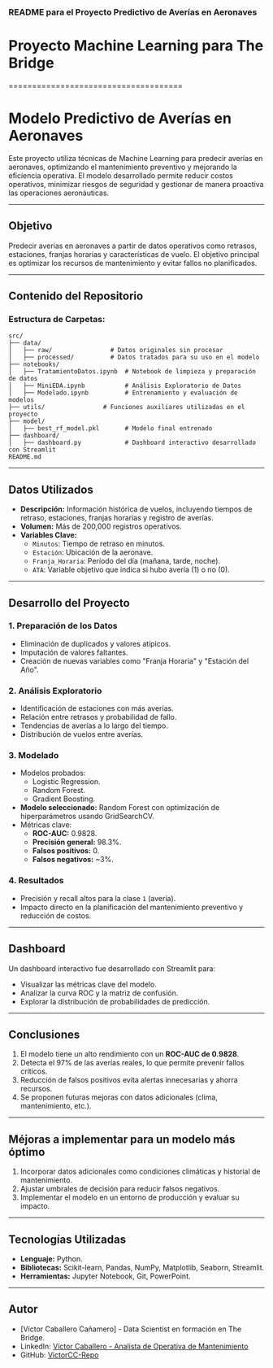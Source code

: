 ### **README para el Proyecto Predictivo de Averías en Aeronaves**

# **Proyecto Machine Learning para The Bridge**

=====================================
# **Modelo Predictivo de Averías en Aeronaves**
Este proyecto utiliza técnicas de Machine Learning para predecir averías en aeronaves, optimizando el mantenimiento preventivo y mejorando la eficiencia operativa. El modelo desarrollado permite reducir costos operativos, minimizar riesgos de seguridad y gestionar de manera proactiva las operaciones aeronáuticas.

---

## **Objetivo**
Predecir averías en aeronaves a partir de datos operativos como retrasos, estaciones, franjas horarias y características de vuelo. El objetivo principal es optimizar los recursos de mantenimiento y evitar fallos no planificados.

---

## **Contenido del Repositorio**
### Estructura de Carpetas:
```
src/
├── data/
│   ├── raw/                # Datos originales sin procesar
│   ├── processed/          # Datos tratados para su uso en el modelo
├── notebooks/
│   ├── TratamientoDatos.ipynb  # Notebook de limpieza y preparación de datos
│   ├── MiniEDA.ipynb           # Análisis Exploratorio de Datos
│   ├── Modelado.ipynb          # Entrenamiento y evaluación de modelos
├── utils/                # Funciones auxiliares utilizadas en el proyecto
├── model/
│   ├── best_rf_model.pkl       # Modelo final entrenado
├── dashboard/
│   ├── dashboard.py            # Dashboard interactivo desarrollado con Streamlit
README.md
```

---

## **Datos Utilizados**
- **Descripción:** Información histórica de vuelos, incluyendo tiempos de retraso, estaciones, franjas horarias y registro de averías.
- **Volumen:** Más de 200,000 registros operativos.
- **Variables Clave:**
  - `Minutos`: Tiempo de retraso en minutos.
  - `Estación`: Ubicación de la aeronave.
  - `Franja_Horaria`: Período del día (mañana, tarde, noche).
  - `ATA`: Variable objetivo que indica si hubo avería (1) o no (0).

---

## **Desarrollo del Proyecto**
### **1. Preparación de los Datos**
- Eliminación de duplicados y valores atípicos.
- Imputación de valores faltantes.
- Creación de nuevas variables como "Franja Horaria" y "Estación del Año".

### **2. Análisis Exploratorio**
- Identificación de estaciones con más averías.
- Relación entre retrasos y probabilidad de fallo.
- Tendencias de averías a lo largo del tiempo.
- Distribución de vuelos entre averías.

### **3. Modelado**
- Modelos probados:
  - Logistic Regression.
  - Random Forest.
  - Gradient Boosting.
- **Modelo seleccionado:** Random Forest con optimización de hiperparámetros usando GridSearchCV.
- Métricas clave:
  - **ROC-AUC:** 0.9828.
  - **Precisión general:** 98.3%.
  - **Falsos positivos:** 0.
  - **Falsos negativos:** ~3%.

### **4. Resultados**
- Precisión y recall altos para la clase `1` (avería).
- Impacto directo en la planificación del mantenimiento preventivo y reducción de costos.

---

## **Dashboard**
Un dashboard interactivo fue desarrollado con Streamlit para:
- Visualizar las métricas clave del modelo.
- Analizar la curva ROC y la matriz de confusión.
- Explorar la distribución de probabilidades de predicción.

---

## **Conclusiones**
1. El modelo tiene un alto rendimiento con un **ROC-AUC de 0.9828**.
2. Detecta el 97% de las averías reales, lo que permite prevenir fallos críticos.
3. Reducción de falsos positivos evita alertas innecesarias y ahorra recursos.
4. Se proponen futuras mejoras con datos adicionales (clima, mantenimiento, etc.).

---

## **Méjoras a implementar para un modelo más óptimo**
1. Incorporar datos adicionales como condiciones climáticas y historial de mantenimiento.
2. Ajustar umbrales de decisión para reducir falsos negativos.
3. Implementar el modelo en un entorno de producción y evaluar su impacto.

---

## **Tecnologías Utilizadas**
- **Lenguaje:** Python.
- **Bibliotecas:** Scikit-learn, Pandas, NumPy, Matplotlib, Seaborn, Streamlit.
- **Herramientas:** Jupyter Notebook, Git, PowerPoint.

---

## **Autor**
- [Víctor Caballero Cañamero] - Data Scientist en formación en The Bridge.
- LinkedIn: [Víctor Caballero - Analista de Operativa de Mantenimiento](https://www.linkedin.com/in/v-c-c/)
- GitHub: [VictorCC-Repo](https://github.com/VictorCC-Repo)
```
